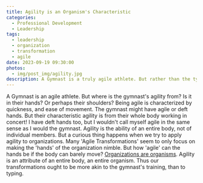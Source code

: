 ```yaml
---
title: Agility is an Organism's Characteristic
categories:
  - Professional Development
  - Leadership
tags:
  - leadership
  - organization
  - transformation
  - agile
date: 2023-09-19 09:30:00
photos: 
  - img/post_img/agility.jpg
description: A Gymnast is a truly agile athlete. But rather than the typists' deft fingers, the gymnast's whole body produces their agility. Why then do agile transformations tend to focus solely on an organization's 'hands'?
---
```

A Gymnast is an agile athlete. But where is the gymnast's agility from? Is it in their hands? Or perhaps their shoulders? Being agile is characterized by quickness, and ease of movement. The gymnast might have agile or deft hands. But their characteristic agility is from their whole body working in concert! I have deft hands too, but I wouldn't call myself agile in the same sense as I would the gymnast. Agility is the ability of an entire body, not of individual members. But a curious thing happens when we try to apply agility to organizations. Many 'Agile Transformations' seem to only focus on making the 'hands' of the organization nimble. But how 'agile' can the hands be if the body can barely move? [Organizations are organisms](/2023/09/12/organization-organism). Agility is an attribute of an entire body, an entire organism. Thus our transformations ought to be more akin to the gymnast's training, than to typing.
